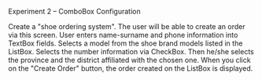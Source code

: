 Experiment 2 – ComboBox Configuration

Create a "shoe ordering system". The user will be able to create an order via this screen. User 
enters name-surname and phone information into TextBox fields. Selects a model from the shoe 
brand models listed in the ListBox. Selects the number information via CheckBox. Then he/she 
selects the province and the district affiliated with the chosen one. When you click on the "Create 
Order" button, the order created on the ListBox is displayed.
